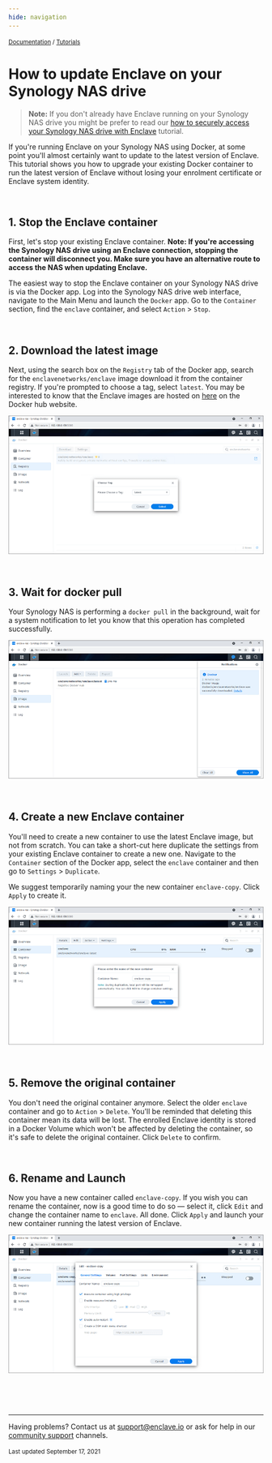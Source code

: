 ```yaml
---
hide: navigation
---
```


<small>[Documentation](/) / [Tutorials](/tutorials)</small>

# How to update Enclave on your Synology NAS drive

> **Note:** If you don't already have Enclave running on your Synology NAS drive you might be prefer to read our [how to securely access your Synology NAS drive with Enclave](/tutorials/how-to-securely-access-your-synology-nas-drive-with-enclave) tutorial.

If you're running Enclave on your Synology NAS using Docker, at some point you'll almost certainly want to update to the latest version of Enclave. This tutorial shows you how to upgrade your existing Docker container to run the latest version of Enclave without losing your enrolment certificate or Enclave system identity.

<br />

## 1. Stop the Enclave container

First, let's stop your existing Enclave container. **Note: If you're accessing the Synology NAS drive using an Enclave connection, stopping the container will disconnect you. Make sure you have an alternative route to access the NAS when updating Enclave.** 

The easiest way to stop the Enclave container on your Synology NAS drive is via the Docker app. Log into the Synology NAS drive web interface, navigate to the Main Menu and launch the `Docker` app. Go to the `Container` section, find the `enclave` container, and select `Action` > `Stop`. 

<br />



## 2. Download the latest image

Next, using the search box on the `Registry` tab of the Docker app, search for the `enclavenetworks/enclave` image download it from the container registry. If you're prompted to choose a tag, select `latest`. You may be interested to know that the Enclave images are hosted on [here](https://hub.docker.com/r/enclavenetworks/enclave) on the Docker hub website.

![Download the latest version of Enclave using the latest tag](/images/guides/synology-nas/synology-update-enclave-select-tag.png)

<br />



## 3. Wait for docker pull

Your Synology NAS is performing a `docker pull` in the background, wait for a system notification to let you know that this operation has completed successfully.

![Wait for you Synology NAS to complete the docker pull command](/images/guides/synology-nas/synology-update-enclave-docker-pull.png)

<br />



## 4. Create a new Enclave container

You'll need to create a new container to use the latest Enclave image, but not from scratch. You can take a short-cut here duplicate the settings from your existing Enclave container to create a new one. Navigate to the `Container` section of the Docker app, select the `enclave` container and then go to `Settings` > `Duplicate`.

We suggest temporarily naming your the new container `enclave-copy`. Click `Apply` to create it.

![Create a new Enclave container by duplicating the settings from your old container](/images/guides/synology-nas/synology-update-enclave-duplicate-settings.png)

<br />



## 5. Remove the original container

You don't need the original container anymore. Select the older `enclave` container and go to `Action` > `Delete`. You'll be reminded that deleting this container mean its data will be lost. The enrolled Enclave identity is stored in a Docker Volume which won't be affected by deleting the container, so it's safe to delete the original container. Click `Delete` to confirm.

<br />



## 6. Rename and Launch

Now you have a new container called `enclave-copy`. If you wish you can rename the container, now is a good time to do so — select it, click `Edit` and change the container name to `enclave`. All done. Click `Apply` and launch your new container running the latest version of Enclave.

![Rename your copied container before launching it](/images/guides/synology-nas/synology-update-enclave-rename-container.png)





<br />
<br />
<br />

---

Having problems? Contact us at [support@enclave.io](mailto:support@enclave.io) or ask for help in our [community support](/community-support/) channels.

<small>Last updated September 17, 2021</small>
